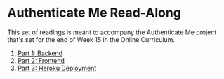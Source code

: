 # Authenticate Me Read-Along

This set of readings is meant to accompany the Authenticate Me project that's
set for the end of Week 15 in the Online Curriculum.

1. [Part 1: Backend]
2. [Part 2: Frontend]
3. [Part 3: Heroku Deployment]

[Part 1: Backend]: ./PART_1.md
[Part 2: Frontend]: ./PART_2.md
[Part 3: Heroku Deployment]: ./PART_3.md
